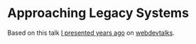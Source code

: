 # Approaching Legacy Systems

Based on this talk [I presented years ago](https://docs.google.com/presentation/d/1IRfzfieeJKQjE6G_oVHwDkpc3_7jb9uM5LM_O1EKlh8/pub?start=false&loop=false&delayms=3000) on [webdevtalks](https://www.webdevtalks.mx/).
